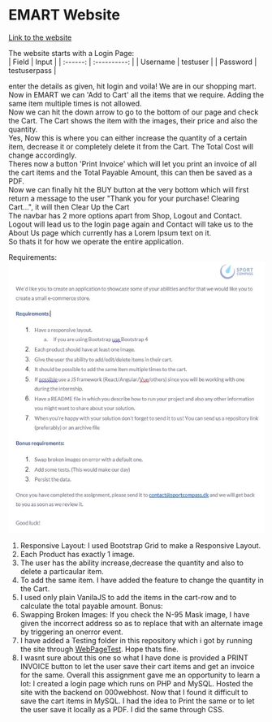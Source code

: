 # EMART Website
[Link to the website](http://emartbymao.000webhostapp.com/">http://emartbymao.000webhostapp.com)

The website starts with a Login Page:  
|  Field   |    Input     |
| :------: | :----------: |
| Username |   testuser   |
| Password | testuserpass |

enter the details as given, hit login and voila! We are in our shopping mart.  
Now in EMART we can 'Add to Cart' all the items that we require. Adding the same item multiple times is not allowed.  
Now we can hit the down arrow to go to the bottom of our page and check the Cart. The Cart shows the item with the images, their price and also the quantity.  
Yes, Now this is where you can either increase the quantity of a certain item, decrease it or completely delete it from the Cart. The Total Cost will change accordingly.  
Theres now a button 'Print Invoice' which will let you print an invoice of all the cart items and the Total Payable Amount, this can then be saved as a PDF.  
Now we can finally hit the BUY button at the very bottom which will first return a message to the user "Thank you for your purchase! Clearing Cart...", it will then Clear Up the Cart  
The navbar has 2 more options apart from Shop, Logout and Contact.  
Logout will lead us to the login page again and Contact will take us to the About Us page which currently has a Lorem Ipsum  text on it.  
So thats it for how we operate the entire application. 

Requirements:  
![Requirements Screenshot](images/requirements.JPG)
1. Responsive Layout:
I used Bootstrap Grid to make a Responsive Layout.
2. Each Product has exactly 1 image.
3. The user has the ability increase,decrease the quantity and also to delete a particaular item.
4. To add the same item. I have added the feature to change the quantity in the Cart.
5. I used only plain VanilaJS to add the items in the cart-row and to calculate the total payable amount.
Bonus:
1. Swapping Broken Images: If you check the N-95 Mask image, I have given the incorrect address so as to replace that with an alternate image by triggering an onerror event.
2. I have added a Testing folder in this repository which i got by running the site through [WebPageTest](https://www.webpagetest.org/). Hope thats fine.
3. I wasnt sure about this one so what I have done is provided a PRINT INVOICE button to let the user save their cart items and get an invoice for the same.
Overall this assignment gave me an opportunity to learn a lot:
I created a login page which runs on PHP and MySQL.
Hosted the site with the backend on 000webhost.
Now that I found it difficult to save the cart items in MySQL. I had the idea to Print the same or to let the user save it locally as a PDF. I did the same through CSS.
